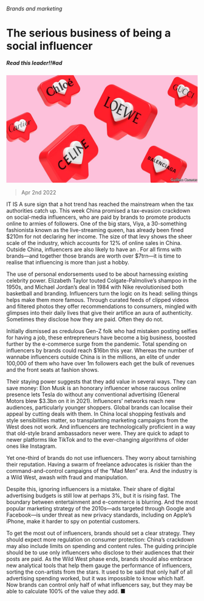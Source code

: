 ###### Brands and marketing

# The serious business of being a social influencer 

##### Read this leader!!#ad 

![image](images/20220402_LDD002_0.jpg) 

> Apr 2nd 2022 

IT IS A sure sign that a hot trend has reached the mainstream when the tax authorities catch up. This week China promised a tax-evasion crackdown on social-media influencers, who are paid by brands to promote products online to armies of followers. One of the big stars, Viya, a 30-something fashionista known as the live-streaming queen, has already been fined $210m for not declaring her income. The size of that levy shows the sheer scale of the industry, which accounts for 12% of online sales in China. Outside China, influencers are also likely to have an . For all firms with brands—and together those brands are worth over $7trn—it is time to realise that influencing is more than just a hobby.

The use of personal endorsements used to be about harnessing existing celebrity power. Elizabeth Taylor touted Colgate-Palmolive’s shampoo in the 1950s, and Michael Jordan’s deal in 1984 with Nike revolutionised both basketball and branding. Influencers turn the logic on its head: selling things helps make them more famous. Through curated feeds of clipped videos and filtered photos they offer recommendations to consumers, mingled with glimpses into their daily lives that give their artifice an aura of authenticity. Sometimes they disclose how they are paid. Often they do not.


Initially dismissed as credulous Gen-Z folk who had mistaken posting selfies for having a job, these entrepreneurs have become a big business, boosted further by the e-commerce surge from the pandemic. Total spending on influencers by brands could reach $16bn this year. Whereas the number of wannabe influencers outside China is in the millions, an elite of under 100,000 of them who have over 1m followers each get the bulk of revenues and the front seats at fashion shows.

Their staying power suggests that they add value in several ways. They can save money: Elon Musk is an honorary influencer whose raucous online presence lets Tesla do without any conventional advertising (General Motors blew $3.3bn on it in 2021). Influencers’ networks reach new audiences, particularly younger shoppers. Global brands can localise their appeal by cutting deals with them. In China local shopping festivals and style sensibilities matter, so transplanting marketing campaigns from the West does not work. And influencers are technologically proficient in a way that old-style brand ambassadors never were. They are quick to adapt to newer platforms like TikTok and to the ever-changing algorithms of older ones like Instagram.

Yet one-third of brands do not use influencers. They worry about tarnishing their reputation. Having a swarm of freelance advocates is riskier than the command-and-control campaigns of the “Mad Men” era. And the industry is a Wild West, awash with fraud and manipulation.

Despite this, ignoring influencers is a mistake. Their share of digital advertising budgets is still low at perhaps 3%, but it is rising fast. The boundary between entertainment and e-commerce is blurring. And the most popular marketing strategy of the 2010s—ads targeted through Google and Facebook—is under threat as new privacy standards, including on Apple’s iPhone, make it harder to spy on potential customers.

To get the most out of influencers, brands should set a clear strategy. They should expect more regulation on consumer protection: China’s crackdown may also include limits on spending and content rules. The guiding principle should be to use only influencers who disclose to their audiences that their posts are paid. As the Wild West phase ends, brands should also embrace new analytical tools that help them gauge the performance of influencers, sorting the con-artists from the stars. It used to be said that only half of all advertising spending worked, but it was impossible to know which half. Now brands can control only half of what influencers say, but they may be able to calculate 100% of the value they add. ■

